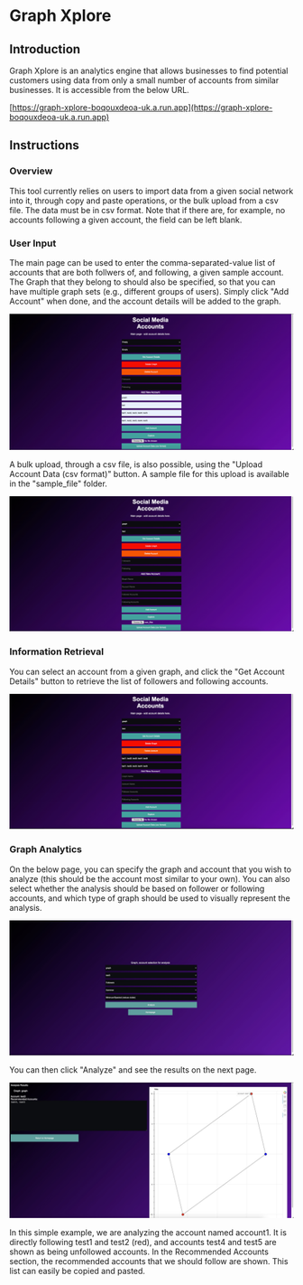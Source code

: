 # Graph Xplore

## Introduction

Graph Xplore is an analytics engine that allows businesses to find potential customers using data from only a small number of accounts from similar businesses. It is accessible from the below URL.

[https://graph-xplore-boqouxdeoa-uk.a.run.app](https://graph-xplore-boqouxdeoa-uk.a.run.app)

## Instructions

### Overview


This tool currently relies on users to import data from a given social network into it, through copy and paste operations, or the bulk upload from a csv file. The data must be in csv format. Note that if there are, for example, no accounts following a given account, the field can be left blank.


### User Input

The main page can be used to enter the comma-separated-value list of accounts that are both follwers of, and following, a given sample account. The Graph that they belong to should also be specified, so that you can have multiple graph sets (e.g., different groups of users). Simply click  "Add Account" when done, and the account details will be added to the graph.


![alt text](https://github.com/polyphron-projects/Graph-Xplore/blob/main/img/main_entry_example.jpeg)


A bulk upload, through a csv file, is also possible, using the "Upload Account Data (csv format)" button. A sample file for this upload is available in the "sample_file" folder.


![alt text](https://github.com/polyphron-projects/Graph-Xplore/blob/main/img/upload_entry_example.jpeg)


### Information Retrieval

You can select an account from a given graph, and click the "Get Account Details" button to retrieve the list of followers and following accounts.


![alt text](https://github.com/polyphron-projects/Graph-Xplore/blob/main/img/main_information_example.jpeg)


### Graph Analytics

On the below page, you can specify the graph and account that you wish to analyze (this should be the account most similar to your own). You can also select whether the analysis should be based on follower or following accounts, and which type of graph should be used to visually represent the analysis.


![alt text](https://github.com/polyphron-projects/Graph-Xplore/blob/main/img/selection_example.jpeg)


You can then click "Analyze" and see the results on the next page.


![alt text](https://github.com/polyphron-projects/Graph-Xplore/blob/main/img/results_example.jpeg)


In this simple example, we are analyzing the account named account1. It is directly following test1 and test2 (red), and accounts test4 and test5 are shown as being unfollowed accounts. In the Recommended Accounts section, the recommended accounts that we should follow are shown. This list can easily be copied and pasted.
